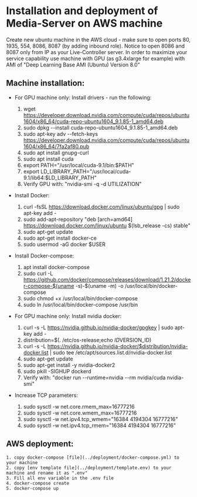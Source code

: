 # Installation and deployment of Media-Server on AWS machine

Create new ubuntu machine in the AWS cloud - make sure to open ports 80, 1935, 554, 8086, 8087 (by adding inbound role). Notice to open 8086 and 8087 only from IP as your Live-Controller server.
In order to maximize your service capability use machine with GPU (as g3.4xlarge for example) with AMI of "Deep Learning Base AMI (Ubuntu) Version 8.0"

## Machine installation:
- For GPU machine only: Install drivers - run the following:
    1. wget https://developer.download.nvidia.com/compute/cuda/repos/ubuntu1604/x86_64/cuda-repo-ubuntu1604_9.1.85-1_amd64.deb
	2. sudo dpkg --install cuda-repo-ubuntu1604_9.1.85-1_amd64.deb
	3. sudo apt-key adv --fetch-keys https://developer.download.nvidia.com/compute/cuda/repos/ubuntu1604/x86_64/7fa2af80.pub
	4. sudo apt install gnupg-curl
	5. sudo apt install cuda
	6. export PATH="/usr/local/cuda-9.1/bin:$PATH"
	7. export LD_LIBRARY_PATH="/usr/local/cuda-9.1/lib64:$LD_LIBRARY_PATH"
	8. Verify GPU with: "nvidia-smi -q -d UTILIZATION"
	
- Install Docker:
	1. curl -fsSL https://download.docker.com/linux/ubuntu/gpg | sudo apt-key add -
	2. sudo add-apt-repository "deb [arch=amd64] https://download.docker.com/linux/ubuntu $(lsb_release -cs) stable"
	3. sudo apt-get update
	4. sudo apt-get install docker-ce
	5. sudo usermod -aG docker $USER
	
- Install Docker-compose:
	1. apt install docker-compose
	2. sudo curl -L https://github.com/docker/compose/releases/download/1.21.2/docker-compose-$(uname -s)-$(uname -m) -o /usr/local/bin/docker-compose
	3. sudo chmod +x /usr/local/bin/docker-compose
	4. sudo ln /usr/local/bin/docker-compose /usr/bin
	
- For GPU machine only: Install nvidia docker:
	1. curl -s -L https://nvidia.github.io/nvidia-docker/gpgkey | sudo apt-key add -
	2. distribution=$(. /etc/os-release;echo $ID$VERSION_ID)
	3. curl -s -L https://nvidia.github.io/nvidia-docker/$distribution/nvidia-docker.list | sudo tee /etc/apt/sources.list.d/nvidia-docker.list
	4. sudo apt-get update
	5. sudo apt-get install -y nvidia-docker2
	6. sudo pkill -SIGHUP dockerd
	7. Verify with: "docker run --runtime=nvidia --rm nvidia/cuda nvidia-smi"
	
- Increase TCP parameters:
	1. sudo sysctl -w net.core.rmem_max=16777216
	2. sudo sysctl -w net.core.wmem_max=16777216
	3. sudo sysctl -w net.ipv4.tcp_wmem="16384 4194304 16777216"
	4. sudo sysctl -w net.ipv4.tcp_rmem="16384 4194304 16777216"
	
## AWS deployment:
	1. copy docker-compose [file](../deployment/docker-compose.yml) to your machine
	2. copy [env template file](../deployment/template.env) to your machine and rename it as ".env"
	3. Fill all env variable in the .env file
	4. docker-compose create
	5. docker-compose up
